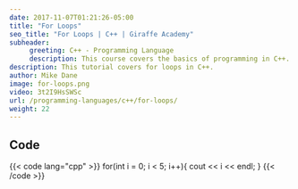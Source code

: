 ```yaml
---
date: 2017-11-07T01:21:26-05:00
title: "For Loops"
seo_title: "For Loops | C++ | Giraffe Academy"
subheader:
     greeting: C++ - Programming Language
     description: This course covers the basics of programming in C++. Work your way through the videos and we'll teach you everything you need to know to start your programming journey!
description: This tutorial covers for loops in C++.
author: Mike Dane
image: for-loops.png
video: 3t2I9HsSWSc
url: /programming-languages/c++/for-loops/
weight: 22
---
```


## Code

{{< code lang="cpp" >}}
for(int i = 0; i < 5; i++){
     cout << i << endl;
}
{{< /code >}}